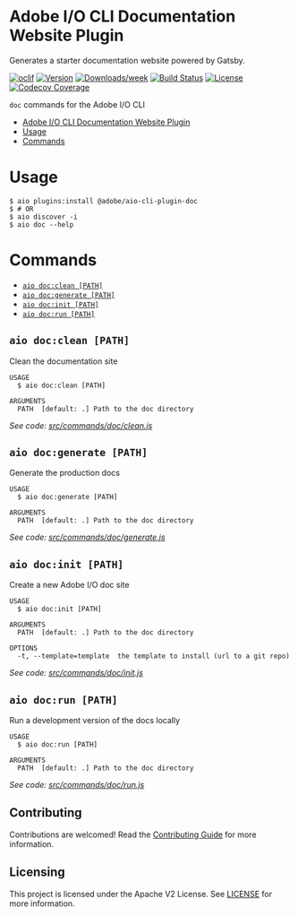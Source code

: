 # Adobe I/O CLI Documentation Website Plugin

Generates a starter documentation website powered by Gatsby.

[![oclif](https://img.shields.io/badge/cli-oclif-brightgreen.svg)](https://oclif.io)
[![Version](https://img.shields.io/npm/v/@adobe/aio-cli-plugin-doc.svg)](https://npmjs.org/package/@adobe/aio-cli-plugin-doc)
[![Downloads/week](https://img.shields.io/npm/dw/@adobe/aio-cli-plugin-doc.svg)](https://npmjs.org/package/@adobe/aio-cli-plugin-doc)
[![Build Status](https://travis-ci.com/adobe/aio-cli-plugin-doc.svg?branch=master)](https://travis-ci.com/adobe/aio-cli-plugin-doc)
[![License](https://img.shields.io/npm/l/@adobe/aio-cli-plugin-doc.svg)](https://github.com/adobe/aio-cli-plugin-doc/blob/master/package.json)
[![Codecov Coverage](https://img.shields.io/codecov/c/github/adobe/aio-cli-plugin-doc/master.svg?style=flat-square)](https://codecov.io/gh/adobe/aio-cli-plugin-doc/)

`doc` commands for the Adobe I/O CLI

<!-- toc -->
* [Adobe I/O CLI Documentation Website Plugin](#adobe-io-cli-documentation-website-plugin)
* [Usage](#usage)
* [Commands](#commands)
<!-- tocstop -->

# Usage
```sh-session
$ aio plugins:install @adobe/aio-cli-plugin-doc
$ # OR
$ aio discover -i
$ aio doc --help
```

# Commands
<!-- commands -->
* [`aio doc:clean [PATH]`](#aio-docclean-path)
* [`aio doc:generate [PATH]`](#aio-docgenerate-path)
* [`aio doc:init [PATH]`](#aio-docinit-path)
* [`aio doc:run [PATH]`](#aio-docrun-path)

## `aio doc:clean [PATH]`

Clean the documentation site

```
USAGE
  $ aio doc:clean [PATH]

ARGUMENTS
  PATH  [default: .] Path to the doc directory
```

_See code: [src/commands/doc/clean.js](https://github.com/adobe/aio-cli-plugin-doc/blob/1.2.0/src/commands/doc/clean.js)_

## `aio doc:generate [PATH]`

Generate the production docs

```
USAGE
  $ aio doc:generate [PATH]

ARGUMENTS
  PATH  [default: .] Path to the doc directory
```

_See code: [src/commands/doc/generate.js](https://github.com/adobe/aio-cli-plugin-doc/blob/1.2.0/src/commands/doc/generate.js)_

## `aio doc:init [PATH]`

Create a new Adobe I/O doc site

```
USAGE
  $ aio doc:init [PATH]

ARGUMENTS
  PATH  [default: .] Path to the doc directory

OPTIONS
  -t, --template=template  the template to install (url to a git repo)
```

_See code: [src/commands/doc/init.js](https://github.com/adobe/aio-cli-plugin-doc/blob/1.2.0/src/commands/doc/init.js)_

## `aio doc:run [PATH]`

Run a development version of the docs locally

```
USAGE
  $ aio doc:run [PATH]

ARGUMENTS
  PATH  [default: .] Path to the doc directory
```

_See code: [src/commands/doc/run.js](https://github.com/adobe/aio-cli-plugin-doc/blob/1.2.0/src/commands/doc/run.js)_
<!-- commandsstop -->

## Contributing

Contributions are welcomed! Read the [Contributing Guide](CONTRIBUTING.md) for more information.

## Licensing

This project is licensed under the Apache V2 License. See [LICENSE](LICENSE) for more information.
